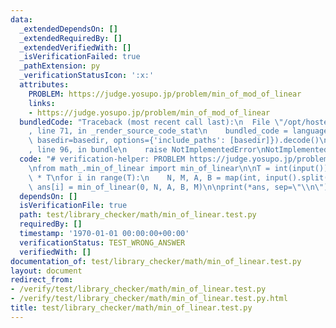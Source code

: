 ```yaml
---
data:
  _extendedDependsOn: []
  _extendedRequiredBy: []
  _extendedVerifiedWith: []
  _isVerificationFailed: true
  _pathExtension: py
  _verificationStatusIcon: ':x:'
  attributes:
    PROBLEM: https://judge.yosupo.jp/problem/min_of_mod_of_linear
    links:
    - https://judge.yosupo.jp/problem/min_of_mod_of_linear
  bundledCode: "Traceback (most recent call last):\n  File \"/opt/hostedtoolcache/PyPy/3.7.13/x64/site-packages/onlinejudge_verify/documentation/build.py\"\
    , line 71, in _render_source_code_stat\n    bundled_code = language.bundle(stat.path,\
    \ basedir=basedir, options={'include_paths': [basedir]}).decode()\n  File \"/opt/hostedtoolcache/PyPy/3.7.13/x64/site-packages/onlinejudge_verify/languages/python.py\"\
    , line 96, in bundle\n    raise NotImplementedError\nNotImplementedError\n"
  code: "# verification-helper: PROBLEM https://judge.yosupo.jp/problem/min_of_mod_of_linear\n\
    \nfrom math_.min_of_linear import min_of_linear\n\nT = int(input())\nans = [None]\
    \ * T\nfor i in range(T):\n    N, M, A, B = map(int, input().split())\n    _,\
    \ ans[i] = min_of_linear(0, N, A, B, M)\n\nprint(*ans, sep=\"\\n\")\n"
  dependsOn: []
  isVerificationFile: true
  path: test/library_checker/math/min_of_linear.test.py
  requiredBy: []
  timestamp: '1970-01-01 00:00:00+00:00'
  verificationStatus: TEST_WRONG_ANSWER
  verifiedWith: []
documentation_of: test/library_checker/math/min_of_linear.test.py
layout: document
redirect_from:
- /verify/test/library_checker/math/min_of_linear.test.py
- /verify/test/library_checker/math/min_of_linear.test.py.html
title: test/library_checker/math/min_of_linear.test.py
---
```

